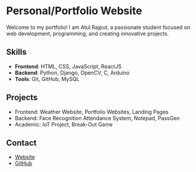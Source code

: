 # Personal/Portfolio Website

Welcome to my portfolio! I am Atul Rajput, a passionate student focused on web development, programming, and creating innovative projects.

## Skills
- **Frontend**: HTML, CSS, JavaScript, ReactJS
- **Backend**: Python, Django, OpenCV, C, Arduino
- **Tools**: Git, GitHub, MySQL

## Projects
- Frontend: Weather Website, Portfolio Websites, Landing Pages
- Backend: Face Recognition Attendance System, Notepad, PassGen
- Academic: IoT Project, Break-Out Game

## Contact
- [Website](https://eatulrajput.github.io/)
- [GitHub](https://github.com/eatulrajput)
